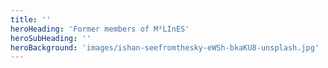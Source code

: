 ```yaml
---
title: ''
heroHeading: 'Former members of M²LInES'
heroSubHeading: ''
heroBackground: 'images/ishan-seefromthesky-eWSh-bkaKU8-unsplash.jpg'
---
```


